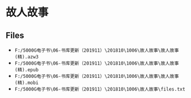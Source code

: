 # 故人故事

## Files

- `F:/5000G电子书\06-书库更新（201911）\201810\1006\故人故事\故人故事(精).azw3`
- `F:/5000G电子书\06-书库更新（201911）\201810\1006\故人故事\故人故事(精).epub`
- `F:/5000G电子书\06-书库更新（201911）\201810\1006\故人故事\故人故事(精).mobi`
- `F:/5000G电子书\06-书库更新（201911）\201810\1006\故人故事\files.txt`
